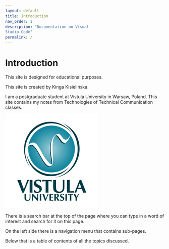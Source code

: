 ```yaml
---
layout: default
title: Introduction
nav_order: 1
description: "Documentation on Visual  
Studio Code"
permalink: /
---
```



# Introduction

This site is designed for educational purposes.  

This site is created by Kinga Kisielińska.  

I am a postgraduate student at Vistula University in Warsaw, Poland. This site contains my notes from Technologies of Technical Communication classes.

![logo](/assets/images/1-vistul-university-en.png)   


There is a search bar at the top of the page where you can type in a word of interest and search for it on this page.  

On the left side there is a navigation menu that contains sub-pages.

Below that is a table of contents of all the topics discussed.  
